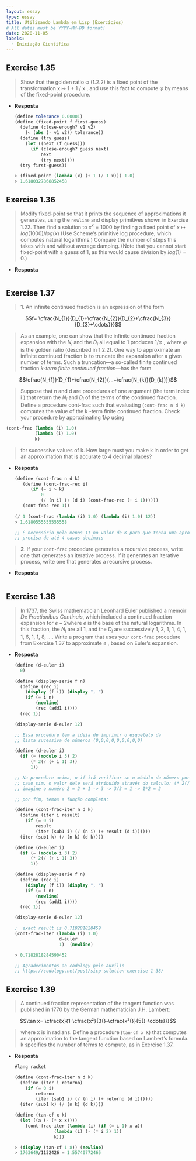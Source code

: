 ```yaml
---
layout: essay
type: essay
title: Utilizando Lambda em Lisp (Exercícios)
# All dates must be YYYY-MM-DD format!
date: 2020-11-05
labels:
  - Iniciação Cientifíca
---
```


## Exercise 1.35

> Show that the golden ratio φ (1.2.2) is a fixed point of the transformation x ↦ 1 + 1 / x , and use this fact to compute φ by means of the fixed-point procedure.

- **Resposta**

    ```scheme
    (define tolerance 0.00001)
    (define (fixed-point f first-guess)
      (define (close-enough? v1 v2)
    	(< (abs (- v1 v2)) tolerance))
      (define (try guess)
    	(let ((next (f guess)))
    	  (if (close-enough? guess next)
    		  next
    		  (try next))))
      (try first-guess))

    > (fixed-point (lambda (x) (+ 1 (/ 1 x))) 1.0)
    > 1.6180327868852458
    ```

## Exercise 1.36

> Modify fixed-point so that it prints the sequence of approximations it generates, using the `newline` and display primitives shown in Exercise 1.22. Then find a solution to $x^x = 1000$ by finding a fixed point of $x \mapsto log(1000)/log(x)$ (Use Scheme’s primitive log procedure, which computes natural logarithms.) Compare the number of steps this takes with and without average damping. (Note that you cannot start fixed-point with a guess of 1, as this would cause division by $log(1)=0$.)

- **Resposta**

    ```scheme

    ```

## Exercise 1.37

> **1**. An infinite continued fraction is an expression of the form

$$f= \cfrac{N_{1}}{D_{1}+\cfrac{N_{2}}{D_{2}+\cfrac{N_{3}}{D_{3}+\cdots}}}$$

> As an example, one can show that the infinite continued fraction expansion with the $N_{i}$ and the $D_{i}$ all equal to 1 produces $1 / φ$ , where $φ$ is the golden ratio (described in 1.2.2). One way to approximate an infinite continued fraction is to truncate the expansion after a given number of terms. Such a truncation—a so-called finite continued fraction *k-term finite continued fraction*—has the form

$$\cfrac{N_{1}}{D_{1}+\cfrac{N_{2}}{...+\cfrac{N_{k}}{D_{k}}}}$$

> Suppose that n and d are procedures of one argument (the term index i ) that return the $N_{i}$ and $D_{i}$ of the terms of the continued fraction. Define a procedure cont-frac such that evaluating (`cont-frac n d k`) computes the value of the k -term finite continued fraction. Check your procedure by approximating $1 / φ$ using

```scheme
(cont-frac (lambda (i) 1.0)
           (lambda (i) 1.0)
           k)
```

> for successive values of k. How large must you make k in order to get an approximation that is accurate to 4 decimal places?

- **Resposta**

    ```scheme
    (define (cont-frac n d k)
       (define (cont-frac-rec i)
          (if (= i > k)
              0
              (/ (n i) (+ (d i) (cont-frac-rec (+ i 1))))))
       (cont-frac-rec 1))
       
    (/ 1 (cont-frac (lambda (i) 1.0) (lambda (i) 1.0) 12))
    > 1.6180555555555558

    ;; É necessário pelo menos 11 no valor de K para que tenha uma aproximação 
    ;; precisa de até 4 casas decimais
    ```

> **2**. If your `cont-frac` procedure generates a recursive process, write one that generates an iterative process. If it generates an iterative process, write one that generates a recursive process.

- **Resposta**

    ```scheme

    ```

## Exercise 1.38

> In 1737, the Swiss mathematician Leonhard Euler published a memoir *De Fractionibus Continuis*, which included a continued fraction expansion for $e − 2$where $e$ is the base of the natural logarithms. In this fraction, the $N_{i}$ are all 1, and the $D_{i}$ are successively 1, 2, 1, 1, 4, 1, 1, 6, 1, 1, 8, …. Write a program that uses your `cont-frac` procedure from Exercise 1.37 to approximate $e$ , based on Euler’s expansion.

- **Resposta**

    ```scheme
    (define (d-euler i)
      0)

    (define (display-serie f n)
      (define (rec i)
        (display (f i)) (display ", ")
        (if (= i n)
            (newline)
            (rec (add1 i))))
      (rec 1))

    (display-serie d-euler 12)

    ;; Essa procedure tem a ideia de imprimir o esqueleto da 
    ;; lista sucessiva de números (0,0,0,0,0,0,0,0,0)

    (define (d-euler i)
      (if (= (modulo i 3) 2)
          (* 2(/ (+ i 1) 3))
          1))

    ;; Na procedure acima, o if irá verificar se o módulo do número por 3 é par
    ;; caso sim, o valor dele será atribuido através do calculo: (* 2(/ (+ i 1) 3))
    ;; imagine o numéro 2 = 2 + 1 -> 3 -> 3/3 = 1 -> 1*2 = 2

    ;; por fim, temos a função completa:

    (define (cont-frac-iter n d k)
      (define (iter i result)
        (if (= 0 i)
            result
            (iter (sub1 i) (/ (n i) (+ result (d i))))))
      (iter (sub1 k) (/ (n k) (d k))))

    (define (d-euler i)
      (if (= (modulo i 3) 2)
          (* 2(/ (+ i 1) 3))
          1))

    (define (display-serie f n)
      (define (rec i)
        (display (f i)) (display ", ")
        (if (= i n)
            (newline)
            (rec (add1 i))))
      (rec 1))

    (display-serie d-euler 12)

    ;  exact result is 0.718281828459
    (cont-frac-iter (lambda (i) 1.0)
                     d-euler
                     1)  (newline)

    > 0.7182818284590452

    ;; Agradecimentos ao codology pelo auxílio
    ;; https://codology.net/post/sicp-solution-exercise-1-38/
    ```

## Exercise 1.39

> A continued fraction representation of the tangent function was published in 1770 by the German mathematician J.H. Lambert:

$$\tan x= \cfrac{x}{1-\cfrac{x²}{3{}-\cfrac{x²{}}{5{}-\cdots}}}$$

> where x is in radians. Define a procedure (`tan-cf x k`) that computes an approximation to the tangent function based on Lambert’s formula. k specifies the number of terms to compute, as in Exercise 1.37.

- **Resposta**

    ```scheme
    #lang racket

    (define (cont-frac-iter n d k)
      (define (iter i retorno)
        (if (= 0 i)
            retorno
            (iter (sub1 i) (/ (n i) (+ retorno (d i))))))
      (iter (sub1 k) (/ (n k) (d k))))

    (define (tan-cf x k)
      (let ((a (- (* x x))))
        (cont-frac-iter (lambda (i) (if (= i 1) x a))
                   (lambda (i) (- (* i 2) 1))
                   k)))

    > (display (tan-cf 1 8)) (newline)
    > 1763649/1132426 = 1.55740772465
    ```

